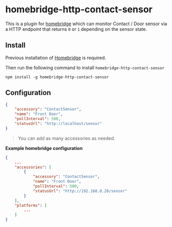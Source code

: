 # homebridge-http-contact-sensor

This is a plugin for [homebridge](https://github.com/nfarina/homebridge) which can monitor Contact / Door sensor via a HTTP endpoint that returns `0` or `1` depending on the sensor state.

## Install

Previous installation of [Homebridge](https://github.com/nfarina/homebridge) is required.

Then run the following command to install `homebridge-http-contact-sensor`

```
npm install -g homebridge-http-contact-sensor
```

## Configuration

```json
{
    "accessory": "ContactSensor",
    "name": "Front Door",
    "pollInterval": 500,
    "statusUrl": "http://localhost/sensor"
}
```

> You can add as many accessories as needed.

**Example homebridge configuration**


```json
{
    ...
    "accessories": [
        {
            "accessory": "ContactSensor",
            "name": "Front Door",
            "pollInterval": 500,
            "statusUrl": "http://192.168.0.20/sensor"
        }
    ],
    "platforms": [
        ...
    ]
}
```

